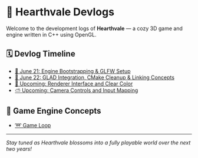 # 🌿 Hearthvale Devlogs

Welcome to the development logs of **Hearthvale** — a cozy 3D game and engine written in C++ using OpenGL.

## 🗓️ Devlog Timeline

- [🧱 June 21: Engine Bootstrapping & GLFW Setup](posts/2025-06-21-hearthvale-window-bootstrap.md)
- [🌄 June 22: GLAD Integration, CMake Cleanup & Linking Concepts](posts/2025-06-22-hearthvale-glad-setup.md)
- [🌄 Upcoming: Renderer Interface and Clear Color](upcoming.md)
- [⛅ Upcoming: Camera Controls and Input Mapping](upcoming.md)

## 📑 Game Engine Concepts

- [➿ Game Loop](concepts/gameloop-introduction.md)

---

_Stay tuned as Hearthvale blossoms into a fully playable world over the next two years!_
